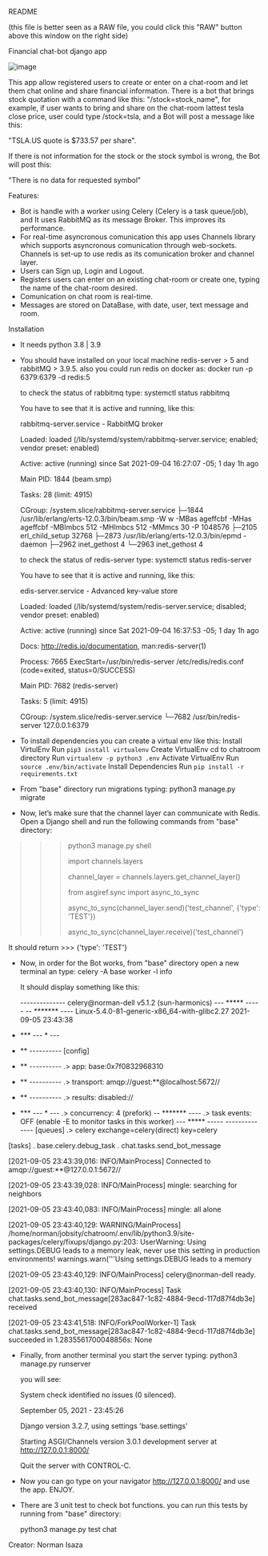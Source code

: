 README 

(this file is better seen as a RAW file, you could click this "RAW" button above this window on the right side)

Financial chat-bot django app

![image](https://user-images.githubusercontent.com/28491749/132144993-4e8304a9-95dd-4fb6-a92a-6ce5775576f3.png)



This app allow registered users to create or enter on a chat-room
and let them chat online and share financial information.
There is a bot that brings stock quotation with a command like this:
"/stock=stock_name", for example, if user wants to bring and share on
the chat-room lattest tesla close price, user could type /stock=tsla,
and a Bot will post a message like this:

"TSLA.US quote is $733.57 per share".

If there is not information for the stock or the stock symbol is wrong,
the Bot will post this:

"There is no data for requested symbol"

Features:

- Bot is handle with a worker using Celery (Celery is a task queue/job),
  and It uses RabbitMQ as its message Broker. This improves its performance.
- For real-time asyncronous comunication this app uses Channels library 
  which supports asyncronous comunication through web-sockets. Channels
  is set-up to use redis as its comunication broker and channel layer.
- Users can Sign up, Login and Logout.
- Registers users can enter on an existing chat-room or create one, typing
  the name of the chat-room desired.
- Comunication on chat room is real-time.
- Messages are stored on DataBase, with date, user, text message and room.


Installation

- It needs python 3.8 | 3.9
- You should have installed on your local machine redis-server > 5 and
  rabbitMQ > 3.9.5.
  also you could run redis on docker as: docker run -p 6379:6379 -d redis:5

  to check the status of rabbitmq type: systemctl status rabbitmq

  You have to see that it is active and running, like this:

  rabbitmq-server.service - RabbitMQ broker
  
   Loaded: loaded (/lib/systemd/system/rabbitmq-server.service; enabled; vendor preset: enabled)
   
   Active: active (running) since Sat 2021-09-04 16:27:07 -05; 1 day 1h ago
   
   Main PID: 1844 (beam.smp)
 
   Tasks: 28 (limit: 4915)
    
   CGroup: /system.slice/rabbitmq-server.service
           ├─1844 /usr/lib/erlang/erts-12.0.3/bin/beam.smp -W w -MBas ageffcbf -MHas ageffcbf -MBlmbcs 512 -MHlmbcs 512 -MMmcs 30 -P 1048576 
           ├─2105 erl_child_setup 32768
           ├─2873 /usr/lib/erlang/erts-12.0.3/bin/epmd -daemon
           ├─2962 inet_gethost 4
           └─2963 inet_gethost 4

  to check the status of redis-server type: systemctl status redis-server

  You have to see that it is active and running, like this:

  edis-server.service - Advanced key-value store
  
   Loaded: loaded (/lib/systemd/system/redis-server.service; disabled; vendor preset: enabled)
   
   Active: active (running) since Sat 2021-09-04 16:37:53 -05; 1 day 1h ago
   
     Docs: http://redis.io/documentation,
           man:redis-server(1)
           
  Process: 7665 ExecStart=/usr/bin/redis-server /etc/redis/redis.conf (code=exited, status=0/SUCCESS)
  
  Main PID: 7682 (redis-server)
 
  Tasks: 5 (limit: 4915)
    
  CGroup: /system.slice/redis-server.service
           └─7682 /usr/bin/redis-server 127.0.0.1:6379

- To install dependencies you can create a virtual env like this:
    Install VirtulEnv
        Run `pip3 install virtualenv`
    Create VirtualEnv
        cd to chatroom directory
        Run `virtualenv -p python3 .env`
    Activate VirtualEnv
        Run `source .env/bin/activate`
    Install Dependencies
        Run `pip install -r requirements.txt`

- From "base" directory run migrations typing:
    python3 manage.py migrate

- Now, let’s make sure that the channel layer can communicate with Redis.
  Open a Django shell and run the following commands from "base" directory:

>>> python3 manage.py shell
>>> 
>>> import channels.layers
>>> 
>>> channel_layer = channels.layers.get_channel_layer()
>>> 
>>> from asgiref.sync import async_to_sync
>>> 
>>> async_to_sync(channel_layer.send)('test_channel', {'type': 'TEST'})
>>> 
>>> async_to_sync(channel_layer.receive)('test_channel')
>>> 

It should return >>> {'type': 'TEST'}

- Now, in order for the Bot works, from "base" directory open a new terminal an type:
  celery -A base worker -l info

  It should display something like this:

  -------------- celery@norman-dell v5.1.2 (sun-harmonics)
--- ***** ----- 
-- ******* ---- Linux-5.4.0-81-generic-x86_64-with-glibc2.27 2021-09-05 23:43:38
- *** --- * --- 
- ** ---------- [config]
- ** ---------- .> app:         base:0x7f0832968310
- ** ---------- .> transport:   amqp://guest:**@localhost:5672//
- ** ---------- .> results:     disabled://
- *** --- * --- .> concurrency: 4 (prefork)
-- ******* ---- .> task events: OFF (enable -E to monitor tasks in this worker)
--- ***** ----- 
 -------------- [queues]
                .> celery           exchange=celery(direct) key=celery
                

[tasks]
  . base.celery.debug_task
  . chat.tasks.send_bot_message

[2021-09-05 23:43:39,016: INFO/MainProcess] Connected to amqp://guest:**@127.0.0.1:5672//

[2021-09-05 23:43:39,028: INFO/MainProcess] mingle: searching for neighbors

[2021-09-05 23:43:40,083: INFO/MainProcess] mingle: all alone

[2021-09-05 23:43:40,129: WARNING/MainProcess] /home/norman/jobsity/chatroom/.env/lib/python3.9/site-packages/celery/fixups/django.py:203: UserWarning: Using settings.DEBUG leads to a memory
            leak, never use this setting in production environments!
  warnings.warn('''Using settings.DEBUG leads to a memory
 

[2021-09-05 23:43:40,129: INFO/MainProcess] celery@norman-dell ready.

[2021-09-05 23:43:40,130: INFO/MainProcess] Task chat.tasks.send_bot_message[283ac847-1c82-4884-9ecd-117d87f4db3e] received

[2021-09-05 23:43:41,518: INFO/ForkPoolWorker-1] Task chat.tasks.send_bot_message[283ac847-1c82-4884-9ecd-117d87f4db3e] succeeded in 1.2835561700048856s: None


- Finally, from another terminal you start the server typing:
  python3 manage.py runserver

  you will see:

    System check identified no issues (0 silenced).
    
    September 05, 2021 - 23:45:26
    
    Django version 3.2.7, using settings 'base.settings'
    
    Starting ASGI/Channels version 3.0.1 development server at http://127.0.0.1:8000/
    
    Quit the server with CONTROL-C.
    

- Now you can go type on your navigator http://127.0.0.1:8000/ and use the app. ENJOY.

- There are 3 unit test to check bot functions. you can run this tests by running from
  "base" directory:

    python3 manage.py test chat


Creator: Norman Isaza
